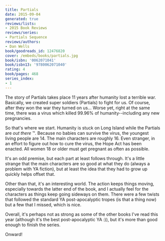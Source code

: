 ```yaml
---
title: Partials
date: 2015-09-04
generated: true
reviews/lists:
- 2015 Book Reviews
reviews/series:
- Partials Sequence
reviews/authors:
- Dan Wells
book/goodreads_id: 12476820
cover: /embeds/books/partials.jpg
book/isbn: '0062071041'
book/isbn13: '9780062071040'
rating: 4
book/pages: 468
series_index:
- 1
---
```

The story of Partials takes place 11 years after humanity lost a terrible war. Basically, we created super soldiers (Partials) to fight for us. Of course, after they won the war they turned on us... Worse yet, right at the same time, there was a virus which killed 99.96% of humanity--including any new pregnancies.  

So that's where we start. Humanity is stuck on Long Island while the Partials are _out there_ ™. Because no babies can survive the virus, the youngest living people are 14. The main characters are roughly 16. Even stranger, in an effort to figure out how to cure the virus, the Hope Act has been enacted. All women 18 or older must get pregnant as often as possible.  

<!--more-->

It's an odd premise, but each part at least follows through. It's a little strange that the main characters are so good at what they do (always a problem with YA fiction), but at least the idea that they had to grow up quickly helps offset that.  

Other than that, it's an interesting world. The action keeps things moving, especially towards the latter end of the book, and I actually feel for the characters as things keep going sideways on them. There were a few twists that followed the standard YA post-apocalyptic tropes (is that a thing now) but a few that I missed, which is nice.  

Overall, it's perhaps not as strong as some of the other books I've read this year (although it's the best post-apocalyptic YA :)), but it's more than good enough to finish the series.  

Onward!